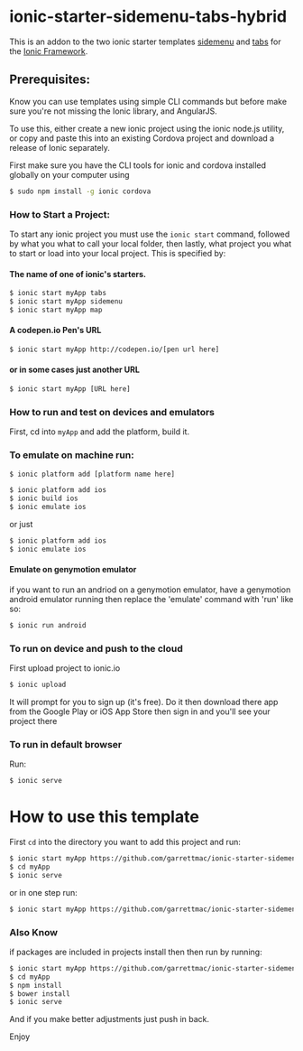 # ionic-starter-sidemenu-tabs-hybrid

This is an addon to the two ionic starter templates [sidemenu](https://github.com/driftyco/ionic-starter-sidemenu) and [tabs](https://github.com/driftyco/ionic-starter-tabs) for the [Ionic Framework](http://ionicframework.com/).



## Prerequisites:

Know you can use templates using simple CLI commands but before make sure you're not missing the Ionic library, and AngularJS.

To use this, either create a new ionic project using the ionic node.js utility, or copy and paste this into an existing Cordova project and download a release of Ionic separately.


First make sure you have the CLI tools for ionic and cordova installed globally on your computer using 

```bash
$ sudo npm install -g ionic cordova
```

### How to Start a Project:

To start any ionic project you must use the `ionic start` command, followed by what you what to call your local folder, then lastly, what project you what to start or load into your local project. This is specified by:

#### The name of one of ionic's starters.

```bash
$ ionic start myApp tabs
$ ionic start myApp sidemenu
$ ionic start myApp map
```

#### A codepen.io Pen's URL 
```bash
$ ionic start myApp http://codepen.io/[pen url here]
```

#### or in some cases just another URL
```bash
$ ionic start myApp [URL here]
```

### How to run and test on devices and emulators

First, cd into `myApp` and add the platform, build it.

 ### To emulate on machine run:
```bash
$ ionic platform add [platform name here]
```
```bash
$ ionic platform add ios
$ ionic build ios
$ ionic emulate ios
```

or just 

```bash
$ ionic platform add ios
$ ionic emulate ios
```

#### Emulate on genymotion emulator

 if you want to run an andriod on a genymotion emulator, have a genymotion android emulator running then replace the 'emulate' command with 'run' like so:


```bash
$ ionic run android
```

### To run on device and push to the cloud

First upload project to ionic.io

```bash
$ ionic upload
```

It will prompt for you to sign up (it's free). Do it then download there app from the Google Play or iOS App Store then sign in and you'll see your project there 


### To run in default browser

Run:

```bash
$ ionic serve
```






# How to use this template


First `cd` into the directory you want to add this project and run:

```bash
$ ionic start myApp https://github.com/garrettmac/ionic-starter-sidemenu-tabs-hybrid
$ cd myApp
$ ionic serve
```
or in one step run: 

```bash
$ ionic start myApp https://github.com/garrettmac/ionic-starter-sidemenu-tabs-hybrid && cd $_ && ionic serve
```


### Also Know

if packages are included in projects install then then run by running:

```bash
$ ionic start myApp https://github.com/garrettmac/ionic-starter-sidemenu-tabs-hybrid
$ cd myApp
$ npm install
$ bower install
$ ionic serve
```

And if you make better adjustments just push in back. 

Enjoy








